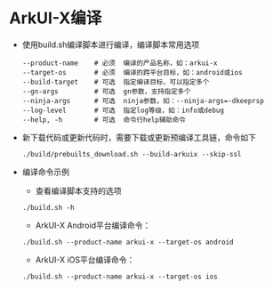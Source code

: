 # ArkUI-X编译

- 使用build.sh编译脚本进行编译，编译脚本常用选项

  ```shell
  --product-name    # 必须  编译的产品名称，如：arkui-x
  --target-os       # 必须  编译的跨平台目标，如：android或ios
  --build-target    # 可选  指定编译目标，可以指定多个
  --gn-args         # 可选  gn参数，支持指定多个
  --ninja-args      # 可选  ninja参数，如：--ninja-args=-dkeeprsp
  --log-level       # 可选  指定log等级，如：info或debug
  --help, -h        # 可选  命令行help辅助命令
  ```

- 新下载代码或更新代码时，需要下载或更新预编译工具链，命令如下
  ```
  ./build/prebuilts_download.sh --build-arkuix --skip-ssl
  ```
- 编译命令示例
  - 查看编译脚本支持的选项
  ```
  ./build.sh -h
  ```

  - ArkUI-X Android平台编译命令：

  ```shell
  ./build.sh --product-name arkui-x --target-os android
  ```

  - ArkUI-X iOS平台编译命令：

  ```shell
  ./build.sh --product-name arkui-x --target-os ios
  ```

